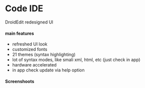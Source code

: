 # Code IDE

DroidEdit redesigned UI

#### main features
- refreshed UI look
- customized fonts
- 21 themes (syntax highlighting)
- lot of syntax modes, like smali xml, html, etc (just check in app)
- hardware accelerated
- in app check update via help option

#### Screenshoots

<img src="Screenshots/img_1.jpg" alt="" />
<img src="Screenshots/img_2.jpg" alt="" />
<img src="Screenshots/img_3.jpg" alt="" />
<img src="Screenshots/img_4.jpg" alt="" />
<img src="Screenshots/img_5.jpg" alt="" />
<img src="Screenshots/img_6.jpg" alt="" />
<img src="Screenshots/img_7.jpg" alt="" />
<img src="Screenshots/img_8.jpg" alt="" />
<img src="Screenshots/img_9.jpg" alt="" />
<img src="Screenshots/img_10.jpg" alt="" />
<img src="Screenshots/img_11.jpg" alt="" />
<img src="Screenshots/img_12.jpg" alt="" />
<img src="Screenshots/img_13.jpg" alt="" />